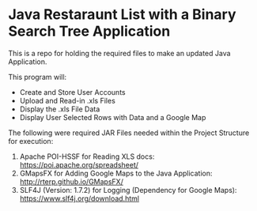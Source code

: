 # Java Restaraunt List with a Binary Search Tree Application
This is a repo for holding the required files to make an updated Java Application.

This program will:
- Create and Store User Accounts
- Upload and Read-in .xls Files
- Display the .xls File Data
- Display User Selected Rows with Data and a Google Map

The following were required JAR Files needed within the Project Structure for execution:

1. Apache POI-HSSF for Reading XLS docs: https://poi.apache.org/spreadsheet/
2. GMapsFX for Adding Google Maps to the Java Application: http://rterp.github.io/GMapsFX/
3. SLF4J (Version: 1.7.2) for Logging (Dependency for Google Maps): https://www.slf4j.org/download.html
